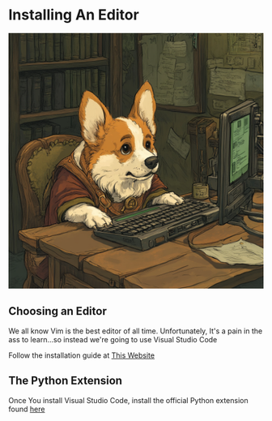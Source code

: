 # Installing An Editor

![vim](assets/vim.png)

## Choosing an Editor

We all know Vim is the best editor of all time. Unfortunately, It's a pain in the ass to learn...so instead we're going to use Visual Studio Code

Follow the installation guide at [This Website](https://code.visualstudio.com/download)

## The Python Extension

Once You install Visual Studio Code, install the official Python extension found [here](https://marketplace.visualstudio.com/items?itemName=ms-python.python)
